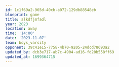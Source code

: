 ```yaml
---
id: 1c1f69a2-965d-40cb-a072-129db88548eb
blueprint: game
title: alkdfjmfadl
year: 2023
location: away
time: '14:00'
date: '2023-11-07'
team: boys_varsity
opponent: 39c41e15-7758-4b70-9205-24dcd78693a2
updated_by: dcb3e717-ab7c-4904-ad16-fd20b558ff69
updated_at: 1699364715
---
```

